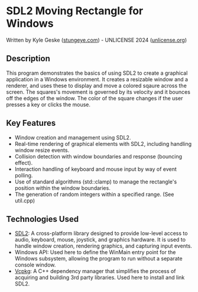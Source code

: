 # SDL2 Moving Rectangle for Windows

Written by Kyle Geske ([stungeye.com](https://stungeye.com)) - UNLICENSE 2024 ([unlicense.org](https://unlicense.org))

## Description

This program demonstrates the basics of using SDL2 to create a graphical application in a Windows environment. It creates a resizable window and a renderer, and uses these to display and move a colored sqaure across the screen. The squares's movement is governed by its velocity and it bounces off the edges of the window. The color of the square changes if the user presses a key or clicks the mouse.

## Key Features

- Window creation and management using SDL2.
- Real-time rendering of graphical elements with SDL2, including handling window resize events.
- Collision detection with window boundaries and response (bouncing effect).
- Interaction handling of keyboard and mouse input by way of event polling. 
- Use of standard algorithms (std::clamp) to manage the rectangle's position within the window boundaries.
- The generation of random integers within a specified range. (See util.cpp)

## Technologies Used

- [SDL2](https://www.libsdl.org): A cross-platform library designed to provide low-level access to audio, keyboard, mouse, joystick, and graphics hardware. It is used to handle window creation, rendering graphics, and capturing input events.
- Windows API: Used here to define the WinMain entry point for the Windows subsystem, allowing the program to run without a separate console window. 
- [Vcpkg](https://vcpkg.io): A C++ dependency manager that simplifies the process of acquiring and building 3rd party libraries. Used here to install and link SDL2.
